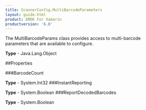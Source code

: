 ```yaml
---
title: ScannerConfig.MultiBarcodeParameters
layout: guide.html
product: EMDK For Xamarin 
productversion: '6.0' 
---
```

The MultiBarcodeParams class provides access to multi-barcode parameters that are available to configure.
    

**Type** - Java.Lang.Object

##Properties

###BarcodeCount

        

**Type** - System.Int32
###InstantReporting

        

**Type** - System.Boolean
###ReportDecodedBarcodes


**Type** - System.Boolean
